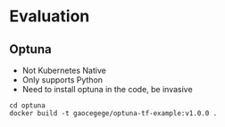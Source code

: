 # Evaluation

## Optuna

- Not Kubernetes Native
- Only supports Python
- Need to install optuna in the code, be invasive

```
cd optuna
docker build -t gaocegege/optuna-tf-example:v1.0.0 .
```